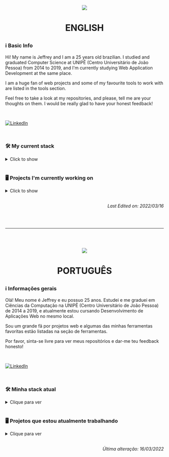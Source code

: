 <p align="center">
  <img src="https://cdn1.iconfinder.com/data/icons/ensign-11/512/49_Ensign_Flag_Nation_canada-64.png" />
</p>

# <p align="center">ENGLISH</p>

### ℹ️ Basic Info

Hi! My name is Jeffrey and I am a 25 years old brazilian. I studied and graduated Computer Science at UNIPÊ (Centro Universitário de João Pessoa) from 2014 to 2019, and I'm currently studying Web Application Development at the same place.

I am a huge fan of web projects and some of my favourite tools to work with are listed in the tools section.

Feel free to take a look at my repositories, and please, tell me are your thoughts on them. I would be really glad to have your honest feedback!

<br/>

[<img src="https://user-images.githubusercontent.com/17326060/158519183-cfd06be9-6050-41b9-9590-871d1c22bc64.png" title="LinkedIn" alt="LinkedIn" />](https://github.com/matheusunitt)

<br/>

### 🛠 My current stack
<details>
<summary>Click to show</summary><br/>
<img src="https://cdn0.iconfinder.com/data/icons/HTML5/128/HTML_Logo-40.png" title="HTML 5" alt="HTML 5" /> <img src="https://cdn4.iconfinder.com/data/icons/flat-brand-logo-2/512/css3-40.png" title="CSS 3" alt="CSS 3" /> <img src="https://cdn4.iconfinder.com/data/icons/logos-and-brands/512/288_Sass_logo-40.png" title="Sass/Scss" alt="Sass/Scss" /> <img src="https://cdn2.iconfinder.com/data/icons/designer-skills/128/code-programming-javascript-software-develop-command-language-40.png" title="JavaScript" alt="JavaScript" /> <img src="https://cdn4.iconfinder.com/data/icons/logos-3/600/React.js_logo-40.png" title="React JS" alt="React JS" /> <img src="https://cdn4.iconfinder.com/data/icons/logos-and-brands/512/233_Node_Js_logo-40.png" title="Node.js" alt="Node.js" /> <img src="https://cdn4.iconfinder.com/data/icons/logos-brands-in-colors/3000/figma-logo-40.png" title="Figma" alt="Figma" /> <img src="https://cdn3.iconfinder.com/data/icons/teenyicons-outline-vol-3/15/typescript-40.png" title="TypeScript" alt="TypeScript" />
</details>

<br/>

### 🖥️ Projects I'm currently working on
<details>
<summary>Click to show</summary><br/>
  
[![ReadMe Card](https://github-readme-stats.vercel.app/api/pin/?username=matheusunitt&repo=NOME_REPOSITORIO)](https://github.com/matheusunitt/NOME_REPOSITORIO)
  
</details>

<br/>

*<p align="right">Last Edited on: 2022/03/16</p>*

<br/><br/>

---

<br/><br/>

<p align="center">
  <img src="https://cdn1.iconfinder.com/data/icons/ensign-11/512/38_Ensign_Flag_Nation_brazil-64.png" />
</p>

# <p align="center">PORTUGUÊS</p>

### ℹ️ Informações gerais

Olá! Meu nome é Jeffrey e eu possuo 25 anos. Estudei e me graduei em Ciências da Computação na UNIPÊ (Centro Universitário de João Pessoa) de 2014 a 2019, e atualmente estou cursando Desenvolvimento de Aplicações Web no mesmo local.

Sou um grande fã por projetos web e algumas das minhas ferramentas favoritas estão listadas na seção de ferramentas.

Por favor, sinta-se livre para ver meus repositórios e dar-me teu feedback honesto!

<br/>

[<img src="https://user-images.githubusercontent.com/17326060/158519183-cfd06be9-6050-41b9-9590-871d1c22bc64.png" title="LinkedIn" alt="LinkedIn"  />](https://www.linkedin.com/in/jeffreymatheus/?locale=pt_BR)

<br/>

### 🛠 Minha stack atual
<details>
<summary>Clique para ver</summary><br/>
<img src="https://cdn0.iconfinder.com/data/icons/HTML5/128/HTML_Logo-40.png" title="HTML 5" alt="HTML 5" /> <img src="https://cdn4.iconfinder.com/data/icons/flat-brand-logo-2/512/css3-40.png" title="CSS 3" alt="CSS 3" /> <img src="https://cdn4.iconfinder.com/data/icons/logos-and-brands/512/288_Sass_logo-40.png" title="Sass/Scss" alt="Sass/Scss" /> <img src="https://cdn2.iconfinder.com/data/icons/designer-skills/128/code-programming-javascript-software-develop-command-language-40.png" title="JavaScript" alt="JavaScript" /> <img src="https://cdn4.iconfinder.com/data/icons/logos-3/600/React.js_logo-40.png" title="React JS" alt="React JS" /> <img src="https://cdn4.iconfinder.com/data/icons/logos-and-brands/512/233_Node_Js_logo-40.png" title="Node.js" alt="Node.js" /> <img src="https://cdn4.iconfinder.com/data/icons/logos-brands-in-colors/3000/figma-logo-40.png" title="Figma" alt="Figma" /> <img src="https://cdn3.iconfinder.com/data/icons/teenyicons-outline-vol-3/15/typescript-40.png" title="TypeScript" alt="TypeScript" />
</details>

<br/>

### 🖥️ Projetos que estou atualmente trabalhando
<details>
<summary>Clique para ver</summary><br/>
  
[![ReadMe Card](https://github-readme-stats.vercel.app/api/pin/?username=matheusunitt&repo=NOME_REPOSITORIO)](https://github.com/matheusunitt/NOME_REPOSITORIO)
  
</details>

<br/>

*<p align="right">Última alteração: 16/03/2022</p>*
